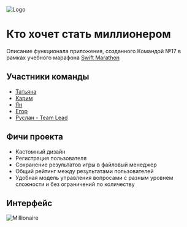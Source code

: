 
![Logo](https://i.ibb.co/202dYxy/2023-02-12-13-59-49.png)


# Кто хочет стать миллионером

Описание функционала приложения, созданного Командой №17 в рамках учебного марафона [Swift Marathon](https://t.me/swiftmarathon)


## Участники команды

- [Татьяна](https://github.com/TatynaMTV)
- [Карим](https://github.com/jaanatape)
- [Ян](https://github.com/YanShvind)
- [Егор](https://github.com/SHegor74)
- [Руслан - Team Lead](https://github.com/r-baranovskiy)





## Фичи проекта

- Кастомный дизайн
- Регистрация пользователя
- Сохранение результатов игры в файловый менеджер
- Общий рейтинг между результатами пользователей
- Удобная модель управления вопросами с разным уровнем сложности и без ограничений по количеству


## Интерфейс

![Millionaire](https://github.com/r-baranovskiy/Millionaire/blob/dev/ReadmeResources/interface.gif?raw=true)






